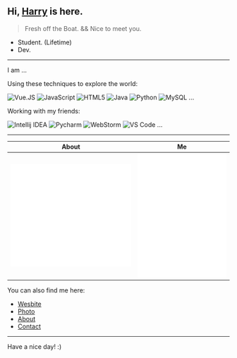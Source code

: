 <head>
  <link rel="stylesheet" href="https://cdn.jsdelivr.net/npm/@fortawesome/fontawesome-free/css/all.min.css">
</head>


## Hi, [Harry](https://www.harrly.com) is here.

> Fresh off the Boat. && Nice to meet you.

- Student. (Lifetime)
- Dev.

---

I am ...

Using these techniques to explore the world:

![Vue.JS](https://img.shields.io/badge/-Vue.js-35495c.svg?&style=flat-square&logo=vue.js&logoColor=default)
![JavaScript](https://img.shields.io/badge/-JavaScript-black?style=flat-square&logo=JavaScript&logoColor=default)
![HTML5](https://img.shields.io/badge/-HTML5-bdbfbf?style=flat-square&logo=HTML5&logoColor=default)
![Java](https://img.shields.io/badge/-Java-ea3323?style=flat-square&logo=Java&logoColor=default)
![Python](https://img.shields.io/badge/-Python-375a81?style=flat-square&logo=Python&logoColor=default)
![MySQL](https://img.shields.io/badge/-MySQL-bdbfbf?style=flat-square&logo=MySQL&logoColor=default)
...

Working with my friends:

![Intellij IDEA](https://img.shields.io/badge/-Intellij%20IDEA-red?style=flat-square&logo=Intellij%20Idea&logoColor=default)
![Pycharm](https://img.shields.io/badge/-Pycharm-375a81?style=flat-square&logo=Pycharm&logoColor=default)
![WebStorm](https://img.shields.io/badge/-WebStorm-51a5dd?style=flat-square&logo=Webstorm&logoColor=default)
![VS Code](https://img.shields.io/badge/-VS%20Code-007acc?style=flat-square&logo=Visual%20Studio%20Code&logoColor=default)
...

---

| About | Me |
| - | - |
| ![Metrics](./img/metrics/metrics.svg) | ![Metrics](./img/metrics/metrics.additional.svg) |

You can also find me here:

- [Wesbite](https://www.harrly.com)
- [Photo](https://photo.harrly.com)
- [About](https://blog.harrly.com/about)
- [Contact](mailto:hi@hiio.me)

---

Have a nice day! :)

